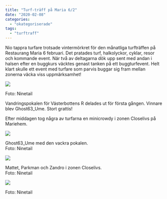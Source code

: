 ```yaml
---
title: "Turf-träff på Maria 6/2"
date: "2020-02-08"
categories: 
  - "okategoriserade"
tags: 
  - "turftraff"
---
```


Nio tappra turfare trotsade vintermörkret för den månatliga turfträffen på Restaurang Maria 6 februari. Det pratades turf, halkolyckor, cyklar, resor och kommande event. När två av deltagarna dök upp sent med andan i halsen efter en buggkurs väcktes genast tanken på ett buggturfevent. Helt klart skulle ett event med turfare som parvis buggar sig fram mellan zonerna väcka viss uppmärksamhet!

![](http://www.turfvasterbotten.se/wp-content/uploads/2020/02/84760779_204525080689532_5627124086585950208_n.jpg?w=1024)

Foto: Ninetail

Vandringspokalen för Västerbottens R delades ut för första gången. Vinnare blev Ghost63\_Ume. Stort grattis!

Efter middagen tog några av turfarna en minicrowdy i zonen Closelivs på Mariehem.

![](http://www.turfvasterbotten.se/wp-content/uploads/2020/02/83032884_518741008754210_1831280918648586240_n.jpg?w=768)

Ghost63\_Ume med den vackra pokalen.  
Foto: Ninetail

![](http://www.turfvasterbotten.se/wp-content/uploads/2020/02/84356590_1019677541748924_211028729848135680_n.jpg?w=1024)

Mattet, Parkman och Zandro i zonen Closelivs.  
Foto: Ninetail

![](http://www.turfvasterbotten.se/wp-content/uploads/2020/02/85048850_198509671344713_2820128556514803712_n-1.jpg?w=1024)

Foto: Ninetail
